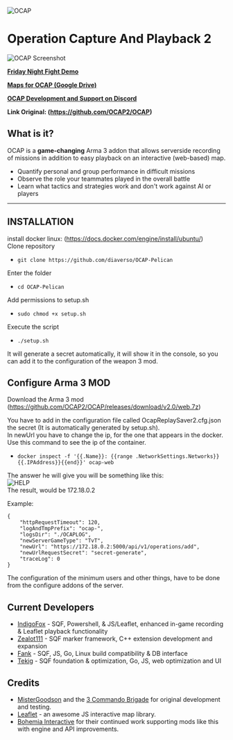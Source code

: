 ![OCAP](https://i.imgur.com/4Z16B8J.png)

# **Operation Capture And Playback 2**

![OCAP Screenshot](https://i.imgur.com/vIVW4BD.png)

**[Friday Night Fight Demo](http://aar.fridaynightfight.org/)**

**[Maps for OCAP (Google Drive)](https://drive.google.com/drive/folders/1qtT0Fr4Dfwd48ihZNc8YN-xgxHchKoiu)**

**[OCAP Development and Support on Discord](https://discord.gg/r98bDxgZbV)**

**Link Original: (https://github.com/OCAP2/OCAP)**

## What is it?

OCAP is a **game-changing** Arma 3 addon that allows serverside recording of missions in addition to easy playback on an interactive (web-based) map.

- Quantify personal and group performance in difficult missions
- Observe the role your teammates played in the overall battle
- Learn what tactics and strategies work and don't work against AI or players

---

## **INSTALLATION**

install docker linux: (https://docs.docker.com/engine/install/ubuntu/)<br>
Clone repository
-     git clone https://github.com/diaverso/OCAP-Pelican
Enter the folder
-     cd OCAP-Pelican
Add permissions to setup.sh
-     sudo chmod +x setup.sh
Execute the script
-     ./setup.sh
It will generate a secret automatically, it will show it in the console, so you can add it to the configuration of the weapon 3 mod.

## **Configure Arma 3 MOD**
Download the Arma 3 mod<br>
(https://github.com/OCAP2/OCAP/releases/download/v2.0/web.7z)<br>

You have to add in the configuration file called OcapReplaySaver2.cfg.json the secret (It is automatically generated by setup.sh).<br>
In newUrl you have to change the ip, for the one that appears in the docker.<br>
Use this command to see the ip of the container.<br>
-     docker inspect -f '{{.Name}}: {{range .NetworkSettings.Networks}}{{.IPAddress}}{{end}}' ocap-web

The answer he will give you will be something like this:<br>
![HELP](https://imgur.com/iuuwU6K.png)<br>
The result, would be 172.18.0.2<br>

Example: 
```
{
    "httpRequestTimeout": 120,
    "logAndTmpPrefix": "ocap-",
    "logsDir": "./OCAPLOG",
    "newServerGameType": "TvT",
    "newUrl": "https://172.18.0.2:5000/api/v1/operations/add",
    "newUrlRequestSecret": "secret-generate",
    "traceLog": 0
}
```
The configuration of the minimum users and other things, have to be done from the configure addons of the server.

## Current Developers

* [IndigoFox](https://github.com/indig0fox) - SQF, Powershell, & JS/Leaflet, enhanced in-game recording & Leaflet playback functionality
* [Zealot111](https://github.com/Zealot111) - SQF marker framework, C++ extension development and expansion
* [Fank](https://github.com/Fank) - SQF, JS, Go, Linux build compatibility & DB interface
* [Tekig](https://github.com/tekig) - SQF foundation & optimization, Go, JS, web optimization and UI

## Credits

* [MisterGoodson](https://github.com/jamiegdsn) and the [3 Commando Brigade](http://www.3commandobrigade.com/) for original development and testing.
* [Leaflet](http://leafletjs.com/) - an awesome JS interactive map library.
* [Bohemia Interactive](https://www.bohemia.net/) for their continued work supporting mods like this with engine and API improvements.
